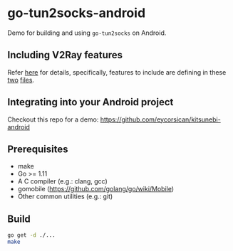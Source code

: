 # go-tun2socks-android

Demo for building and using `go-tun2socks` on Android.

## Including V2Ray features

Refer [here](https://github.com/eycorsican/go-tun2socks/tree/master/proxy/v2ray) for details, specifically, features to include are defining in these [two](https://github.com/eycorsican/go-tun2socks/blob/master/proxy/v2ray/features.go) [files](https://github.com/eycorsican/go-tun2socks/blob/master/proxy/v2ray/features_other.go).

## Integrating into your Android project

Checkout this repo for a demo: https://github.com/eycorsican/kitsunebi-android

## Prerequisites

- make
- Go >= 1.11
- A C compiler (e.g.: clang, gcc)
- gomobile (https://github.com/golang/go/wiki/Mobile)
- Other common utilities (e.g.: git)

## Build
```bash
go get -d ./...
make
```
